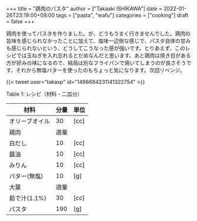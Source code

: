 +++
title = "鶏肉のパスタ"
author = ["Takaaki ISHIKAWA"]
date = 2022-01-26T23:19:00+09:00
tags = ["pasta", "wafu"]
categories = ["cooking"]
draft = false
+++

鶏肉を使ってパスタを作りました。が、どうもうまく行きませんでした。鶏肉の旨味を感じられなかったことに加えて、塩味一辺倒な感じで、パスタ自体の甘みも感じられないという、どうしてこうなった感が強いです。とりあえず、このレシピでは玉ねぎを入れ忘れるとだめなんだと思います。あと鶏肉は焼き目がある方が好みの味になるので、結局は別なフライパンで焼いてしまうのが良さそうです。それから無塩バターを使ったのもちょっと気になります。次回リベンジ。  

{{< tweet user="takaxp" id="1486684231141322754" >}}  

<div class="table-caption">
  <span class="table-number">Table 1</span>:
  レシピ（材料・二皿分）
</div>

| 材料      | 分量 | 単位 |
|---------|----|----|
| オリーブオイル | 30  | [cc] |
| 鶏肉      | 適量 |      |
| 白だし    | 10  | [cc] |
| 醤油      | 10  | [cc] |
| みりん    | 10  | [cc] |
| バター(無塩) | 10  | [g]  |
| 大葉      | 適量 |      |
| 茹で汁(1.1%) | 30  | [cc] |
| パスタ    | 190 | [g]  |
